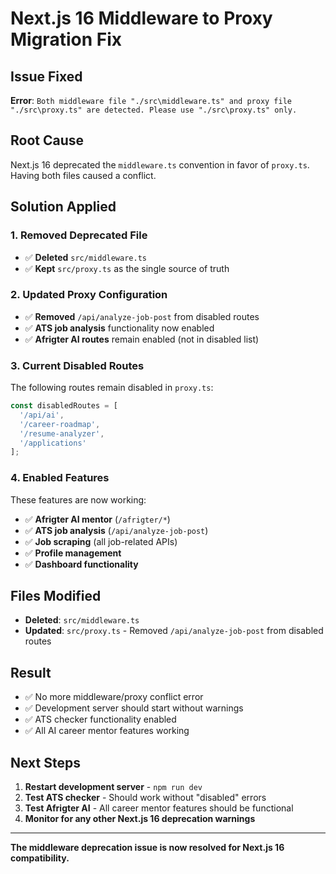 # Next.js 16 Middleware to Proxy Migration Fix

## Issue Fixed
**Error**: `Both middleware file "./src\middleware.ts" and proxy file "./src\proxy.ts" are detected. Please use "./src\proxy.ts" only.`

## Root Cause
Next.js 16 deprecated the `middleware.ts` convention in favor of `proxy.ts`. Having both files caused a conflict.

## Solution Applied

### 1. Removed Deprecated File
- ✅ **Deleted** `src/middleware.ts` 
- ✅ **Kept** `src/proxy.ts` as the single source of truth

### 2. Updated Proxy Configuration
- ✅ **Removed** `/api/analyze-job-post` from disabled routes
- ✅ **ATS job analysis** functionality now enabled
- ✅ **Afrigter AI routes** remain enabled (not in disabled list)

### 3. Current Disabled Routes
The following routes remain disabled in `proxy.ts`:
```typescript
const disabledRoutes = [
  '/api/ai',
  '/career-roadmap', 
  '/resume-analyzer',
  '/applications'
];
```

### 4. Enabled Features
These features are now working:
- ✅ **Afrigter AI mentor** (`/afrigter/*`)
- ✅ **ATS job analysis** (`/api/analyze-job-post`)
- ✅ **Job scraping** (all job-related APIs)
- ✅ **Profile management**
- ✅ **Dashboard functionality**

## Files Modified
- **Deleted**: `src/middleware.ts`
- **Updated**: `src/proxy.ts` - Removed `/api/analyze-job-post` from disabled routes

## Result
- ✅ No more middleware/proxy conflict error
- ✅ Development server should start without warnings
- ✅ ATS checker functionality enabled
- ✅ All AI career mentor features working

## Next Steps
1. **Restart development server** - `npm run dev`
2. **Test ATS checker** - Should work without "disabled" errors
3. **Test Afrigter AI** - All career mentor features should be functional
4. **Monitor for any other Next.js 16 deprecation warnings**

---
**The middleware deprecation issue is now resolved for Next.js 16 compatibility.**
